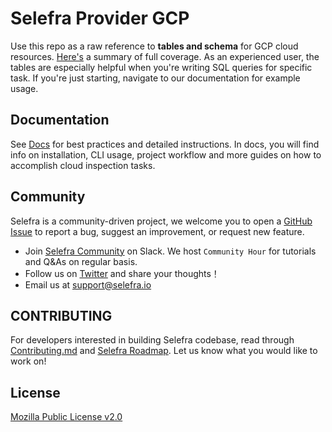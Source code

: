 # Selefra Provider GCP

Use this repo as a raw reference to **tables and schema** for GCP cloud resources. [Here's](https://github.com/selefra/selefra-provider-gcp/blob/main/docs/tables/gcp.md) a summary of full coverage. 
As an experienced user, the tables are especially helpful when you're writing SQL queries for specific task. 
If you're just starting, navigate to our documentation for example usage.
 
## Documentation

See [Docs](https://selefra.io/docs) for best practices and detailed instructions. In docs, you will find info on installation, CLI usage, project workflow and more guides on how to accomplish cloud inspection tasks.

## Community

Selefra is a community-driven project, we welcome you to open a [GitHub Issue](https://github.com/selefra/selefra/issues/new/choose) to report a bug, suggest an improvement, or request new feature.

-  Join [Selefra Community](https://selefra.slack.com) on Slack. We host `Community Hour` for tutorials and Q&As on regular basis.
-  Follow us on [Twitter](https://twitter.com/SelefraCorp) and share your thoughts！
-  Email us at support@selefra.io

## CONTRIBUTING

For developers interested in building Selefra codebase, read through [Contributing.md](https://github.com/selefra/selefra/blob/main/CONTRIBUTING.md) and [Selefra Roadmap](https://github.com/orgs/selefra/projects/1). 
Let us know what you would like to work on!

## License

[Mozilla Public License v2.0](https://github.com/selefra/selefra/blob/main/LICENSE)
